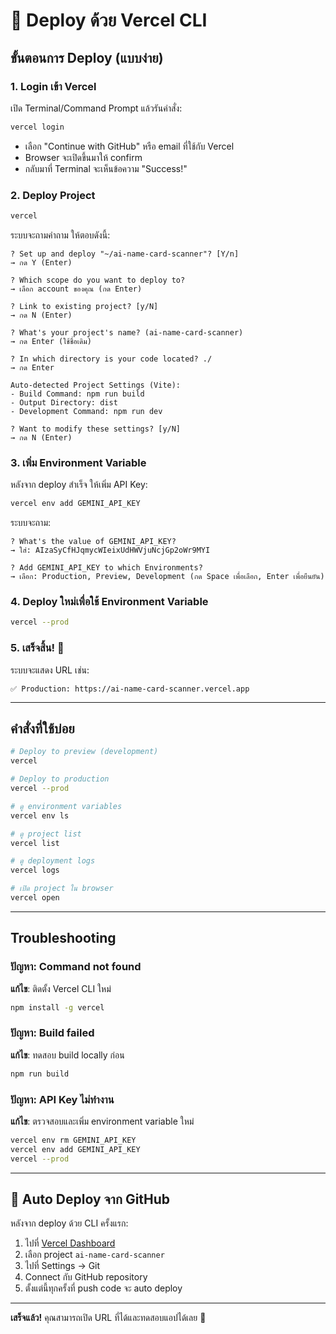 # 🚀 Deploy ด้วย Vercel CLI

## ขั้นตอนการ Deploy (แบบง่าย)

### 1. Login เข้า Vercel

เปิด Terminal/Command Prompt แล้วรันคำสั่ง:

```bash
vercel login
```

- เลือก "Continue with GitHub" หรือ email ที่ใช้กับ Vercel
- Browser จะเปิดขึ้นมาให้ confirm
- กลับมาที่ Terminal จะเห็นข้อความ "Success!"

### 2. Deploy Project

```bash
vercel
```

ระบบจะถามคำถาม ให้ตอบดังนี้:

```
? Set up and deploy "~/ai-name-card-scanner"? [Y/n] 
→ กด Y (Enter)

? Which scope do you want to deploy to?
→ เลือก account ของคุณ (กด Enter)

? Link to existing project? [y/N]
→ กด N (Enter)

? What's your project's name? (ai-name-card-scanner)
→ กด Enter (ใช้ชื่อเดิม)

? In which directory is your code located? ./
→ กด Enter

Auto-detected Project Settings (Vite):
- Build Command: npm run build
- Output Directory: dist
- Development Command: npm run dev

? Want to modify these settings? [y/N]
→ กด N (Enter)
```

### 3. เพิ่ม Environment Variable

หลังจาก deploy สำเร็จ ให้เพิ่ม API Key:

```bash
vercel env add GEMINI_API_KEY
```

ระบบจะถาม:

```
? What's the value of GEMINI_API_KEY?
→ ใส่: AIzaSyCfHJqmycWIeixUdHWVjuNcjGp2oWr9MYI

? Add GEMINI_API_KEY to which Environments?
→ เลือก: Production, Preview, Development (กด Space เพื่อเลือก, Enter เพื่อยืนยัน)
```

### 4. Deploy ใหม่เพื่อใช้ Environment Variable

```bash
vercel --prod
```

### 5. เสร็จสิ้น! 🎉

ระบบจะแสดง URL เช่น:

```
✅ Production: https://ai-name-card-scanner.vercel.app
```

---

## คำสั่งที่ใช้บ่อย

```bash
# Deploy to preview (development)
vercel

# Deploy to production
vercel --prod

# ดู environment variables
vercel env ls

# ดู project list
vercel list

# ดู deployment logs
vercel logs

# เปิด project ใน browser
vercel open
```

---

## Troubleshooting

### ปัญหา: Command not found

**แก้ไข**: ติดตั้ง Vercel CLI ใหม่

```bash
npm install -g vercel
```

### ปัญหา: Build failed

**แก้ไข**: ทดสอบ build locally ก่อน

```bash
npm run build
```

### ปัญหา: API Key ไม่ทำงาน

**แก้ไข**: ตรวจสอบและเพิ่ม environment variable ใหม่

```bash
vercel env rm GEMINI_API_KEY
vercel env add GEMINI_API_KEY
vercel --prod
```

---

## 🔄 Auto Deploy จาก GitHub

หลังจาก deploy ด้วย CLI ครั้งแรก:

1. ไปที่ [Vercel Dashboard](https://vercel.com/dashboard)
2. เลือก project `ai-name-card-scanner`
3. ไปที่ Settings → Git
4. Connect กับ GitHub repository
5. ตั้งแต่นี้ทุกครั้งที่ push code จะ auto deploy

---

**เสร็จแล้ว!** คุณสามารถเปิด URL ที่ได้และทดสอบแอปได้เลย 🚀

